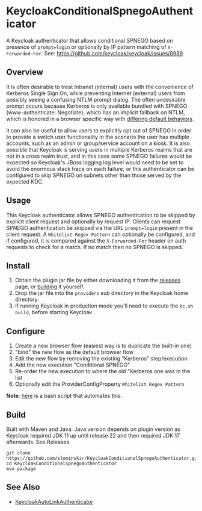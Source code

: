# KeycloakConditionalSpnegoAuthenticator
A Keycloak authenticator that allows conditional SPNEGO based on presence of `prompt=login` or optionally by IP pattern matching of `X-Forwarded-For`.  See: https://github.com/keycloak/keycloak/issues/8989.

## Overview
It is often desirable to treat Intranet (internal) users with the convenience of Kerberos Single Sign On, while preventing Internet (external) users from possibly seeing a confusing NTLM prompt dialog.  The often undesirable prompt occurs because Kerberos is only available bundled with SPNEGO (www-authenticate: Negotiate), which has an implicit fallback on NTLM, which is honored in a browser specific way with [differing default behaviors](https://github.com/keycloak/keycloak/issues/16981).

It can also be useful to allow users to explicitly opt out of SPNEGO in order to provide a switch user functionality in the scenario the user has multiple accounts, such as an admin or group/service account on a kiosk.  It is also possible that Keycloak is serving users in multiple Kerberos realms that are not in a cross realm trust, and in this case some SPNEGO failures would be expected so Keycloak's JBoss logging log level would need to be set to avoid the enormous stack trace on each failure, or this authenticator can be configured to skip SPNEGO on subnets other than those served by the expected KDC.

## Usage
This Keycloak authenticator allows SPNEGO authentication to be skipped by explicit client request and optionally by request IP.  Clients can request SPNEGO authentication be skipped via the URL `prompt=login` present in the client request.  A `Whitelist Regex Pattern` can optionally be configured, and if configured, it is compared against the `X-Forwarded-For` header on auth requests to check for a match.  If no match then no SPNEGO is skipped. 

## Install
1. Obtain the plugin jar file by either downloading it from the [releases](https://github.com/slominskir/KeycloakConditionalSpnegoAuthenticator/releases) page, or [building](https://github.com/slominskir/KeycloakConditionalSpnegoAuthenticator#build) it yourself.
2. Drop the jar file into the `providers` sub directory in the Keycloak home directory.
3. If running Keycloak in production mode you'll need to execute the `kc.sh build`, before starting Keycloak

## Configure
1. Create a new browser flow (easiest way is to duplicate the built-in one)
2. "bind" the new flow as the default browser flow
3. Edit the new flow by removing the existing "Kerberos" step/execution
4. Add the new execution "Conditional SPNEGO"
5. Re-order the new execution to where the old "Kerberos one was in the list
6. Optionally edit the ProviderConfigProperty `Whitelist Regex Pattern`

**Note**: [here](https://github.com/JeffersonLab/smoothness/blob/main/bash/keycloak/spnego-flow-setup.sh) is a bash script that automates this.

## Build
Built with Maven and Java.  Java version depends on plugin version as Keycloak required JDK 11 up until release 22 and then required JDK 17 afterwards.  See Releases.

```
git clone https://github.com/slominskir/KeycloakConditionalSpnegoAuthenticator.git
cd KeycloakConditionalSpnegoAuthenticator
mvn package
```


## See Also
- [KeycloakAutoLinkAuthenticator](https://github.com/slominskir/KeycloakAutoLinkAuthenticator)
